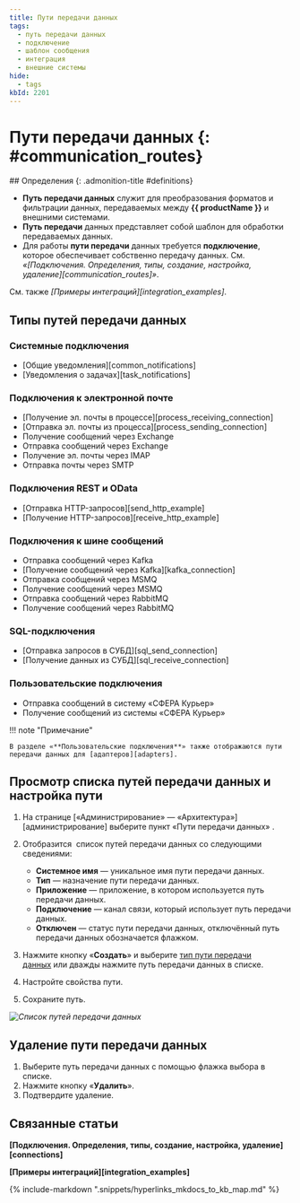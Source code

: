 ```yaml
---
title: Пути передачи данных
tags:
  - путь передачи данных
  - подключение
  - шаблон сообщения
  - интеграция
  - внешние системы
hide:
  - tags
kbId: 2201
---
```


# Пути передачи данных {: #communication_routes}

<div class="admonition question" markdown="block">
## Определения {: .admonition-title #definitions}

- **Путь передачи данных** служит для преобразования форматов и фильтрации данных, передаваемых между **{{ productName }}** и внешними системами.
- **Путь передачи** данных представляет собой шаблон для обработки передаваемых данных.
- Для работы **пути передачи** данных требуется **подключение**, которое обеспечивает собственно передачу данных. См. _«[Подключения. Определения, типы, создание, настройка, удаление][communication_routes]»_.

См. также _[Примеры интеграций][integration_examples]_.

</div>

## Типы путей передачи данных

### Системные подключения

- [Общие уведомления][common_notifications]
- [Уведомления о задачах][task_notifications]

### Подключения к электронной почте

- [Получение эл. почты в процессе][process_receiving_connection]
- [Отправка эл. почты из процесса][process_sending_connection]
- Получение сообщений через Exchange
- Отправка сообщений через Exchange
- Получение эл. почты через IMAP
- Отправка почты через SMTP

### Подключения REST и OData

- [Отправка HTTP-запросов][send_http_example]
- [Получение HTTP-запросов][receive_http_example]

### Подключения к шине сообщений

- Отправка сообщений через Kafka
- [Получение сообщений через Kafka][kafka_connection]
- Отправка сообщений через MSMQ
- Получение сообщений через MSMQ
- Отправка сообщений через RabbitMQ
- Получение сообщений через RabbitMQ

### SQL-подключения

- [Отправка запросов в СУБД][sql_send_connection]
- [Получение данных из СУБД][sql_receive_connection]

### Пользовательские подключения

- Отправка сообщений в систему «СФЕРА Курьер»
- Получение сообщений из системы «СФЕРА Курьер»

!!! note "Примечание"

    В разделе «**Пользовательские подключения**» также отображаются пути передачи данных для [адаптеров][adapters].

## Просмотр списка путей передачи данных и настройка пути

1. На странице [«Администрирование» — «Архитектура»][администрирование] выберите пункт «Пути передачи данных» ‌.
2. Отобразится  список путей передачи данных со следующими сведениями:

    - **Системное имя** — уникальное имя пути передачи данных.
    - **Тип** — назначение пути передачи данных.
    - **Приложение** — приложение, в котором используется путь передачи данных.
    - **Подключение** — канал связи, который использует путь передачи данных.
    - **Отключен** — статус пути передачи данных, отключённый путь передачи данных обозначается флажком.

3. Нажмите кнопку «**Создать**» и выберите [тип пути передачи данных](#типы-путей-передачи-данных) или дважды нажмите путь передачи данных в списке.
4. Настройте свойства пути.
5. Сохраните путь.

_![Список путей передачи данных](communication_routes_page.png)_

## Удаление пути передачи данных

1. Выберите путь передачи данных с помощью флажка выбора в списке.
2. Нажмите кнопку «**Удалить**».
3. Подтвердите удаление.

## Связанные статьи

**[Подключения. Определения, типы, создание, настройка, удаление][connections]**

**[Примеры интеграций][integration_examples]**

{%
include-markdown ".snippets/hyperlinks_mkdocs_to_kb_map.md"
%}
